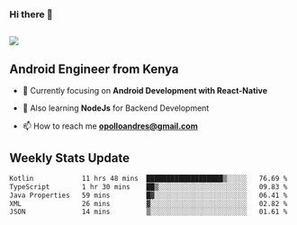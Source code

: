 ### Hi there 👋
<h2 align="left"><img src="https://readme-typing-svg.herokuapp.com?color=000000&lines=I'm+Andrew+Opollo😊;Welcome+to+my+Github😜"> </h2>

## Android Engineer from Kenya


- 🌱 Currently focusing on **Android Development with React-Native**

- 🔭 Also learning **NodeJs** for Backend Development

- 📫 How to reach me **opolloandres@gmail.com**


## Weekly Stats Update
<!--START_SECTION:waka-->

```txt
Kotlin            11 hrs 48 mins  ███████████████████▒░░░░░   76.69 %
TypeScript        1 hr 30 mins    ██▒░░░░░░░░░░░░░░░░░░░░░░   09.83 %
Java Properties   59 mins         █▓░░░░░░░░░░░░░░░░░░░░░░░   06.41 %
XML               26 mins         ▓░░░░░░░░░░░░░░░░░░░░░░░░   02.82 %
JSON              14 mins         ▒░░░░░░░░░░░░░░░░░░░░░░░░   01.61 %
```

<!--END_SECTION:waka-->



